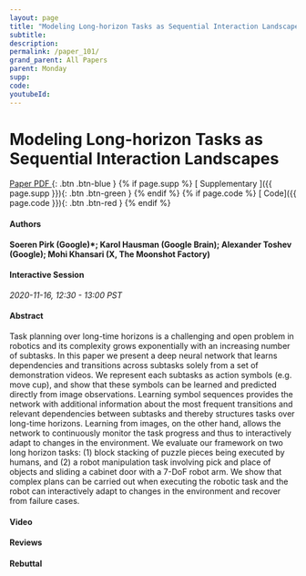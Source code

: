 ```yaml
---
layout: page
title: "Modeling Long-horizon Tasks as Sequential Interaction Landscapes"
subtitle: 
description:
permalink: /paper_101/
grand_parent: All Papers
parent: Monday
supp: 
code: 
youtubeId: 
---
```


# Modeling Long-horizon Tasks as Sequential Interaction Landscapes

[<i class="fa fa-file-text-o" aria-hidden="true"></i> Paper PDF ](https://drive.google.com/file/d/1Vo1zbHKHgHtEoNmmkyzBHXjab8fC6Tjl/view){: .btn .btn-blue } {% if page.supp %} [<i class="fa fa-file-text-o" aria-hidden="true"></i> Supplementary ]({{ page.supp }}){: .btn .btn-green } {% endif %} {% if page.code %} [<i class="fa fa-github" aria-hidden="true"></i> Code]({{ page.code }}){: .btn .btn-red }
{% endif %}

#### Authors
**Soeren Pirk (Google)*; Karol Hausman (Google Brain); Alexander Toshev (Google); Mohi Khansari (X, The Moonshot Factory)**

#### Interactive Session
*2020-11-16, 12:30 - 13:00 PST*

#### Abstract
Task planning over long-time horizons is a challenging and open problem in robotics and its complexity grows exponentially with an increasing number of subtasks. In this paper we present a deep neural network that learns dependencies and transitions across subtasks solely from a set of demonstration videos. We represent each subtasks as action symbols (e.g. move cup), and show that these symbols can be learned and predicted directly from image observations. Learning symbol sequences provides the network with additional information about the most frequent transitions and relevant dependencies between subtasks and thereby structures tasks over long-time horizons. Learning from images, on the other hand, allows the network to continuously monitor the task progress and thus to interactively adapt to changes in the environment. We evaluate our framework on two long horizon tasks: (1) block stacking of puzzle pieces being executed by humans, and (2) a robot manipulation task involving pick and place of objects and sliding a cabinet door with  a 7-DoF robot arm. We show that complex plans can be carried out when executing the robotic task and the robot can interactively adapt to changes in the environment and recover from failure cases.

#### Video 

#### Reviews

#### Rebuttal

